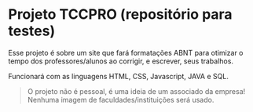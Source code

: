 # Projeto TCCPRO (repositório para testes)

Esse projeto é sobre um site que fará formatações ABNT para otimizar o tempo dos professores/alunos ao corrigir, e escrever, seus trabalhos.

Funcionará com as linguagens HTML, CSS, Javascript, JAVA e SQL.

> O projeto não é pessoal, é uma ideia de um associado da empresa!
> Nenhuma imagem de faculdades/instituições será usado.
